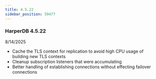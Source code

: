 ```yaml
---
title: 4.5.22
sidebar_position: 59477
---
```


### HarperDB 4.5.22

8/14/2025

- Cache the TLS context for replication to avoid high CPU usage of building new TLS contexts
- Cleanup subscription listeners that were accumulating
- Better handling of establishing connections without effecting failover connections
